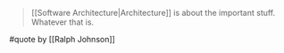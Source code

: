 > [[Software Architecture|Architecture]] is about the important stuff. Whatever that is.

#quote by [[Ralph Johnson]]
